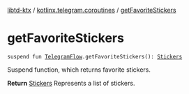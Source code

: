 [libtd-ktx](../index.md) / [kotlinx.telegram.coroutines](index.md) / [getFavoriteStickers](./get-favorite-stickers.md)

# getFavoriteStickers

`suspend fun `[`TelegramFlow`](../kotlinx.telegram.core/-telegram-flow/index.md)`.getFavoriteStickers(): `[`Stickers`](https://tdlibx.github.io/td/docs/org/drinkless/td/libcore/telegram/TdApi/Stickers.html)

Suspend function, which returns favorite stickers.

**Return**
[Stickers](https://tdlibx.github.io/td/docs/org/drinkless/td/libcore/telegram/TdApi/Stickers.html) Represents a list of stickers.

